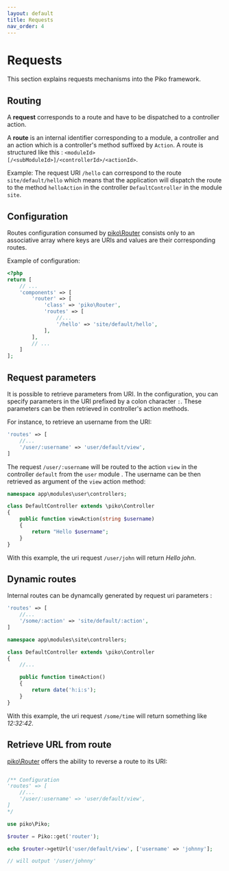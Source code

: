 ```yaml
---
layout: default
title: Requests
nav_order: 4
---
```


# Requests

This section explains requests mechanisms into the Piko framework.

## Routing

A **request** corresponds to a route and have to be dispatched to a controller action.

A **route** is an internal identifier corresponding to a module, a controller and an action 
which is a controller's method suffixed by `Action`. 
A route is structured like this : `<moduleId>[/<subModuleId>]/<controllerId>/<actionId>`.

Example: The request URI `/hello` can correspond to the route `site/default/hello` which means that the application 
will dispatch the route to the method `helloAction` in the controller `DefaultController` in the module `site`.

## Configuration

Routes configuration consumed by [piko\Router](api/Router.md) consists only to an associative array where keys are 
URIs and values are their corresponding routes.

Example of configuration:

```php
<?php
return [
    // ...
    'components' => [
        'router' => [
            'class' => 'piko\Router',
            'routes' => [
                //...
                '/hello' => 'site/default/hello',
            ],
        ],
        // ...
    ]
];
```

## Request parameters

It is possible to retrieve parameters from URI. In the configuration, you can specify 
parameters in the URI prefixed by a colon character `:`. 
These parameters can be then retrieved in controller's action methods.

For instance, to retrieve an username from the URI:

```php
'routes' => [
    //...
    '/user/:username' => 'user/default/view',
]
```

The request `/user/:username` will be routed to the action `view` in the controller `default` from the `user` module .
The username can be then retrieved as argument of the `view` action method:

```php
namespace app\modules\user\controllers;

class DefaultController extends \piko\Controller
{
    public function viewAction(string $username)
    {
        return "Hello $username";
    }
}

```

With this example, the uri request `/user/john` will return *Hello john*.


## Dynamic routes

Internal routes can be dynamcally generated by request uri parameters :

```php
'routes' => [
    //...
    '/some/:action' => 'site/default/:action',
]
```

```php
namespace app\modules\site\controllers;

class DefaultController extends \piko\Controller
{
    //...

    public function timeAction()
    {
        return date('h:i:s');
    }
}
```

With this example, the uri request `/some/time` will return something like *12:32:42*.


## Retrieve URL from route

[piko\Router](api/Router.md) offers the ability to reverse a route to its URI:

```php

/** Configuration
'routes' => [
    //...
    '/user/:username' => 'user/default/view',
]
*/

use piko\Piko;

$router = Piko::get('router');

echo $router->getUrl('user/default/view', ['username' => 'johnny'];

// will output '/user/johnny'
```
